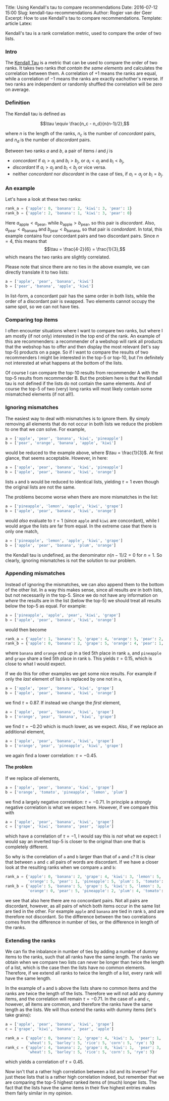 Title: Using Kendall's tau to compare recommendations
Date: 2016-07-12 15:00
Slug: kendall-tau-recommendations
Author: Rogier van der Geer
Excerpt: How to use Kendall's tau to compare recommendations.
Template: article
Latex:

<span class="lead">Kendall's tau is a rank correlation metric, used to compare the order of two lists.</span>

### Intro

The [Kendall Tau](https://en.wikipedia.org/wiki/Kendall_rank_correlation_coefficient) is a metric that can be used to compare the order of two ranks. It takes two ranks _that contain the same elements_ and calculates the correlation between them. A correlation of $+1$ means the ranks are equal, while a correlation of $-1$ means the ranks are exactly eachother's reverse. If two ranks are independent or randomly shuffled the correlation will be zero on average.

### Definition

The Kendall tau is defined as

$$\tau \equiv \frac{n_c - n_d}{n(n-1)/2},$$

where $n$ is the length of the ranks, $n_c$ is the number of _concordant_ pairs, and $n_d$ is the number of _discordant_ pairs.

Between two ranks $a$ and $b$, a pair of items $i$ and $j$ is

- _concordant_ if $a_i > a_j$ and $b_i > b_j$, or $a_i < a_j$ and $b_i < b_j$,
- _discordant_ If $a_i > a_j$ and $b_i < b_j$ or vice versa.
- neither _concordant_ nor _discordant_ in the case of ties, if $a_i = a_j$ or $b_i = b_j$.

### An example

Let's have a look at these two ranks:
```python
rank_a = {'apple': 0, 'banana': 2, 'kiwi': 3, 'pear': 1}
rank_b = {'apple': 2, 'banana': 1, 'kiwi': 3, 'pear': 0}
```


Here $a_\text{apple} < a_\text{pear}$, while $b_\text{apple} > b_\text{pear}$, so this pair is _discordant_. 
Also, $a_\text{pear} < a_\text{banana}$ and $b_\text{pear} < b_\text{banana}$, so that pair is _condordant_.
In total, this example contains four concordant pairs and two discordant pairs. Since $n=4$, this means that
$$\tau = \frac{4-2}{6} = \frac{1}{3},$$
which means the two ranks are slightly correlated.

Please note that since there are no ties in the above example, we can directly translate it to two lists:
```python
a = ['apple', 'pear', 'banana', 'kiwi']
b = ['pear', 'banana', 'apple', 'kiwi']
```
In list-form, a concordant pair has the same order in both lists, while the order of a discordant pair is swapped. Two elements cannot occupy the same spot, so we can not have ties.

### Comparing top items

I often encounter situations where I want to compare two ranks, but where I am mostly (if not only) interested in the top end of the rank. An example of this are recommenders: a recommender of a webshop will rank all products that the webshop has to offer and then display the most relevant (let's say top-5) products on a page. So if I want to compare the results of two recommenders I might be interested in the top-5 or top-10, but I'm definitely not interested at what happens at the bottom of the lists.

Of course I can compare the top-10 results from recommender A with the top-5 results from recommender B. 
But the problem here is that the Kendall tau is not defined if the lists do not contain the same elements. And of course
the top-5 of two (very) long ranks will most likely contain some mismatched elements (if not all!).

### Ignoring mismatches

The easiest way to deal with mismatches is to ignore them. By simply removing all elements that do not occur in both
lists we reduce the problem to one that we _can_ solve. For example,
```python
a = ['apple', 'pear', 'banana', 'kiwi', 'pineapple']
b = ['pear', 'orange', 'banana', 'apple', 'kiwi']
```
would be reduced to the example above, where $\tau = \frac{1}{3}$. At first glance, that seems acceptable. However, in here:
```python
a = ['apple', 'pear', 'banana', 'kiwi', 'pineapple']
b = ['apple', 'pear', 'banana', 'kiwi', 'orange']
```
lists `a` and `b` would be reduced to identical lists, yielding $\tau = 1$ even though the original lists are not the same.

The problems become worse when there are more mismatches in the list:
```python
a = ['pineapple', 'lemon', 'apple', 'kiwi', 'grape']
b = ['apple', 'pear', 'banana', 'kiwi', 'orange']
```
would _also_ evaluate to $\tau = 1$ (since `apple` and `kiwi` are concordant), while I would argue the lists are far from
equal. In the extreme case that there is only one match,
```python
a = ['pineapple', 'lemon', 'apple', 'kiwi', 'grape']
b = ['apple', 'pear', 'banana', 'plum', 'orange']
```
the Kendall tau is undefined, as the denominator $n(n-1)/2 = 0$ for $n=1$. So clearly, ignoring mismatches is not the solution to our problem.

### Appending mismatches

Instead of ignoring the mismatches, we can also append them to the bottom of the other list. In a way this makes sense, since all results _are_ in both lists, but not necessarily in the top-5. Since we do not have any information on _where_
the results are in the list (below the top-5) we should treat all results below the top-5 as equal. For example:
```python
a = ['pineapple', 'apple', 'pear', 'kiwi', 'grape']
b = ['apple', 'pear', 'banana', 'kiwi', 'orange']
```
would then become
```python
rank_a = {'apple': 1, 'banana': 5, 'grape': 4, 'orange': 5, 'pear': 2, 'pineapple': 0, 'kiwi': 3}
rank_b = {'apple': 0, 'banana': 2, 'grape': 5, 'orange': 4, 'pear': 1, 'pineapple': 5, 'kiwi': 3}
```
where `banana` and `orange` end up in a tied 5th place in rank `a`, and `pineapple` and `grape` share a tied 5th place
in rank `b`. This yields $\tau = 0.15$, which is close to what I would expect.

If we do this for other examples we get some nice results. For example if only the _last_ element of list `b` is replaced by one not in `a`,
```python
a = ['apple', 'pear', 'banana', 'kiwi', 'grape']
b = ['apple', 'pear', 'banana', 'kiwi', 'orange']
```
we find $\tau = 0.87$. If instead we change the _first_ element,
```python
a = ['apple', 'pear', 'banana', 'kiwi', 'grape']
b = ['orange', 'pear', 'banana', 'kiwi', 'grape']
```
we find $\tau = -0.20$ which is much lower, as we expect. Also, if we replace an additional element,
```python
a = ['apple', 'pear', 'banana', 'kiwi', 'grape']
b = ['orange', 'pear', 'pineapple', 'kiwi', 'grape']
```
we again find a lower correlation: $\tau = -0.45$. 

#### The problem
If we replace _all_ elements, 
```python
a = ['apple', 'pear', 'banana', 'kiwi', 'grape']
b = ['orange', 'tomato', 'pineapple', 'lemon', 'plum']
```
we find a largely negative correlation: $\tau = -0.71$. In principle a strongly negative correlation is what we expect 
here. However, if we compare this with
```python
a = ['apple', 'pear', 'banana', 'kiwi', 'grape']
c = ['grape', 'kiwi', 'banana', 'pear', 'apple']
```
which have a correlation of $\tau = -1$, I would say this is _not_ what we expect: I would say an inverted top-5 
is closer to the original than one that is completely different.

So why is the correlation of `a` and `b` larger than that of `a` and `c`? It is clear that between `a` and `c` all
pairs of words are discordant. If we have a closer look at the resulting ranks when we compare `a` and `b`:
```python
rank_a = {'apple': 0, 'banana': 2, 'grape': 4, 'kiwi': 3, 'lemon': 5, 
          'orange': 5, 'pear': 1, 'pineapple': 5, 'plum': 5, 'tomato': 5}
rank_b = {'apple': 5, 'banana': 5, 'grape': 5, 'kiwi': 5, 'lemon': 3, 
          'orange': 0, 'pear': 5, 'pineapple': 2, 'plum': 4, 'tomato': 1}        
```
we see that also here there are no concordant pairs. Not all pairs are discordant, however, as all pairs of which both items occur in the same list are tied in the other. For example `apple` and `banana` are tied in rank `b`, and are therefore not discordant. So the difference between the two correlations comes from the difference in number of ties, or the difference in length of the ranks.

### Extending the ranks

We can fix the inbalance in number of ties by adding a number of dummy items to the ranks, such that all ranks have the
same length. The ranks we obtain when we compare two lists can never be longer than twice the length of a list,
which is the case then the lists have no common elements. Therefore, if we extend all ranks to twice the length of a list,
every rank will have the same length. 

In the example of `a` and `b` above the lists share no common items and the ranks are twice the length of the lists. 
Therefore we will not add any dummy items, and the correlation will remain $\tau = -0.71$. In the case of `a` and `c`,
however, all items are common, and therefore the ranks have the same length as the lists. We will thus extend the ranks
with dummy items (let's take grains): 
```python
a = ['apple', 'pear', 'banana', 'kiwi', 'grape']
c = ['grape', 'kiwi', 'banana', 'pear', 'apple']

rank_a = {'apple': 0, 'banana': 2, 'grape': 4, 'kiwi': 3,  'pear': 1,
          'wheat': 5, 'barley': 5, 'rice': 5, 'corn': 5, 'rye': 5}
rank_c = {'apple': 4, 'banana': 2, 'grape': 0, 'kiwi': 1,  'pear': 3,
          'wheat': 5, 'barley': 5, 'rice': 5, 'corn': 5, 'rye': 5}     
```
which yields a correlation of $\tau = 0.45$. 

Now isn't that a rather high correlation between a list and its inverse? For just these lists that is a 
rather high correlation indeed, but remember that we are comparing the top-5 highest ranked items of (much) longer
lists. The fact that the lists have the same items in their five highest entries makes them fairly similar in my
opinion.
